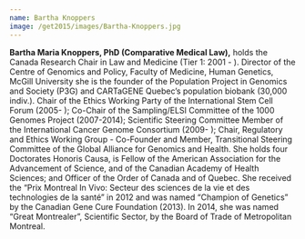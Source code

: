 ```yaml
---
name: Bartha Knoppers
image: /get2015/images/Bartha-Knoppers.jpg
---
```


**Bartha Maria Knoppers, PhD (Comparative Medical Law),** holds the Canada Research Chair in Law and Medicine (Tier 1: 2001 - ). Director of the Centre of Genomics and Policy, Faculty of Medicine, Human Genetics, McGill University she is the founder of the Population Project in Genomics and Society (P3G) and CARTaGENE Quebec’s population biobank (30,000 indiv.). Chair of the Ethics Working Party of the International Stem Cell Forum (2005- ); Co-Chair of the Sampling/ELSI Committee of the 1000 Genomes Project (2007-2014); Scientific Steering Committee Member of the International Cancer Genome Consortium (2009- ); Chair, Regulatory and Ethics Working Group - Co-Founder and Member, Transitional Steering Committee of the Global Alliance for Genomics and Health. She holds four Doctorates Honoris Causa, is Fellow of the American Association for the Advancement of Science, and of the Canadian Academy of Health Sciences; and Officer of the Order of Canada and of Quebec. She received the “Prix Montreal In Vivo: Secteur des sciences de la vie et des technologies de la santé” in 2012 and was named “Champion of Genetics” by the Canadian Gene Cure Foundation (2013). In 2014, she was named “Great Montrealer”, Scientific Sector, by the Board of Trade of Metropolitan Montreal.
